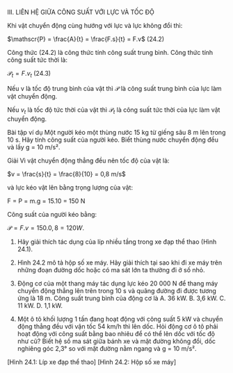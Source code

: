 III. LIÊN HỆ GIỮA CÔNG SUẤT VỚI LỰC VÀ TỐC ĐỘ

Khi vật chuyển động cùng hướng với lực và lực không đổi thì:

$\mathscr{P} = \frac{A}{t} = \frac{F.s}{t} = F.v$ (24.2)

Công thức (24.2) là công thức tính công suất trung bình. Công thức tính công suất tức thời là:

$\mathscr{P}_t = F.v_t$ (24.3)

Nếu v là tốc độ trung bình của vật thì $\mathscr{P}$ là công suất trung bình của lực làm vật chuyển động.

Nếu $v_t$ là tốc độ tức thời của vật thì $\mathscr{P}_t$ là công suất tức thời của lực làm vật chuyển động.

Bài tập ví dụ
Một người kéo một thùng nước 15 kg từ giếng sâu 8 m lên trong 10 s. Hãy tính công suất của người kéo. Biết thùng nước chuyển động đều và lấy g = 10 m/s².

Giải
Vì vật chuyển động thẳng đều nên tốc độ của vật là:

$v = \frac{s}{t} = \frac{8}{10} = 0,8 m/s$

và lực kéo vật lên bằng trọng lượng của vật:

F = P = m.g = 15.10 = 150 N

Công suất của người kéo bằng:

$\mathscr{P} = F.v = 150.0,8 = 120 W.$

1. Hãy giải thích tác dụng của líp nhiều tầng trong xe đạp thể thao (Hình 24.1).

2. Hình 24.2 mô tả hộp số xe máy. Hãy giải thích tại sao khi đi xe máy trên những đoạn đường dốc hoặc có ma sát lớn ta thường đi ở số nhỏ.

3. Động cơ của một thang máy tác dụng lực kéo 20 000 N để thang máy chuyển động thẳng lên trên trong 10 s và quãng đường đi được tương ứng là 18 m. Công suất trung bình của động cơ là
   A. 36 kW.     B. 3,6 kW.
   C. 11 kW.     D. 1,1 kW.

4. Một ô tô khối lượng 1 tấn đang hoạt động với công suất 5 kW và chuyển động thẳng đều với vận tốc 54 km/h thì lên dốc. Hỏi động cơ ô tô phải hoạt động với công suất bằng bao nhiêu để có thể lên dốc với tốc độ như cũ? Biết hệ số ma sát giữa bánh xe và mặt đường không đổi, dốc nghiêng góc 2,3° so với mặt đường nằm ngang và g = 10 m/s².

[Hình 24.1: Líp xe đạp thể thao]
[Hình 24.2: Hộp số xe máy]